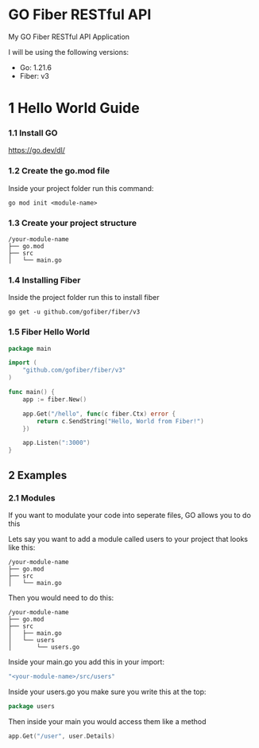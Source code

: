 # GO Fiber RESTful API

My GO Fiber RESTful API Application

I will be using the following versions:

- Go: 1.21.6
- Fiber: v3

# 1 Hello World Guide

### 1.1 Install GO

https://go.dev/dl/

### 1.2 Create the go.mod file

Inside your project folder run this command:
```
go mod init <module-name>
```
### 1.3 Create your project structure

```
/your-module-name
├── go.mod
├── src
│   └── main.go
```


### 1.4 Installing Fiber

Inside the project folder run this to install fiber
```
go get -u github.com/gofiber/fiber/v3
```

### 1.5 Fiber Hello World

```GO
package main

import (
	"github.com/gofiber/fiber/v3"
)

func main() {
	app := fiber.New()

	app.Get("/hello", func(c fiber.Ctx) error {
		return c.SendString("Hello, World from Fiber!")
	})

	app.Listen(":3000")
}
```

## 2 Examples

### 2.1 Modules

If you want to modulate your code into seperate files, GO allows you to do this

Lets say you want to add a module called users to your project that looks like this:
```
/your-module-name
├── go.mod
├── src
│   └── main.go
```

Then you would need to do this:
```
/your-module-name
├── go.mod
├── src
│   ├── main.go
│	└── users
│		└── users.go
```

Inside your main.go you add this in your import:

```GO
"<your-module-name>/src/users"
```

Inside your users.go you make sure you write this at the top:

```GO
package users
```

Then inside your main you would access them like a method

```GO
app.Get("/user", user.Details)
```
